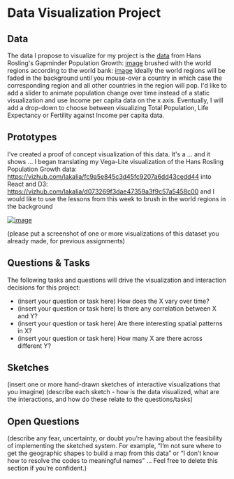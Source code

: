 # Data Visualization Project

## Data

The data I propose to visualize for my project is the [data]((https://gist.github.com/lakalia/ca6cc81792b9d357a20cf2f9fd4c7924)) from Hans Rosling's Gapminder Population Growth: [image](https://d3js.slack.com/files/U0199ME1BD4/F01AV12CT5Y/hans_rosling_visualization.gif) 
brushed with the world regions according to the world bank:
[image](https://d3js.slack.com/files/U0199ME1BD4/F01AV760TEF/world-regions-according-to-the-world-bank.gif)
Ideally the world regions will be faded in the background until you mouse-over a country in which case the corresponding region and all other countries in the region will pop. 
I'd like to add a slider to animate population change over time instead of a static visualization and use Income per capita data on the x axis. Eventually, I will add a drop-down to choose between visualizing Total Population, Life Expectancy or Fertility against Income per capita data.



## Prototypes

I’ve created a proof of concept visualization of this data. It's a ... and it shows ...
I began translating my Vega-Lite visualization of the Hans Rosling Population Growth data:
https://vizhub.com/lakalia/fc9a5e845c3d45fc9207a6dd43cedd44
into React and D3:
https://vizhub.com/lakalia/d073269f3dae47359a3f9c57a5458c00
and I would like to use the lessons from this week to brush in the world regions in the background

[![image](https://user-images.githubusercontent.com/68416/65240758-9ef6c980-daff-11e9-9ffa-e35fc62683d2.png)](https://beta.vizhub.com/curran/eab039ad1765433cb51aad167d9deae4)

(please put a screenshot of one or more visualizations of this dataset you already made, for previous assignments)

## Questions & Tasks

The following tasks and questions will drive the visualization and interaction decisions for this project:

 * (insert your question or task here) How does the X vary over time?
 * (insert your question or task here) Is there any correlation between X and Y?
 * (insert your question or task here) Are there interesting spatial patterns in X?
 * (insert your question or task here) How many X are there across different Y?

## Sketches

(insert one or more hand-drawn sketches of interactive visualizations that you imagine)
(describe each sketch - how is the data visualized, what are the interactions, and how do these relate to the questions/tasks)

## Open Questions

(describe any fear, uncertainty, or doubt you’re having about the feasibility of implementing the sketched system. For example, “I’m not sure where to get the geographic shapes to build a map from this data” or “I don’t know how to resolve the codes to meaningful names” … Feel free to delete this section if you’re confident.)
